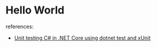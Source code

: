 # Hello World

references:

- [Unit testing C# in .NET Core using dotnet test and xUnit](https://docs.microsoft.com/en-us/dotnet/core/testing/unit-testing-with-dotnet-test)
